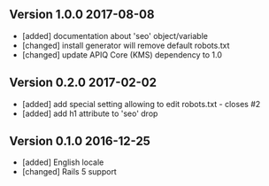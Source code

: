 ## Version 1.0.0 2017-08-08

* [added] documentation about 'seo' object/variable
* [changed] install generator will remove default robots.txt
* [changed] update APIQ Core (KMS) dependency to 1.0 

## Version 0.2.0 2017-02-02

* [added] add special setting allowing to edit robots.txt - closes #2
* [added] add h1 attribute to 'seo' drop

## Version 0.1.0 2016-12-25

* [added] English locale
* [changed] Rails 5 support
